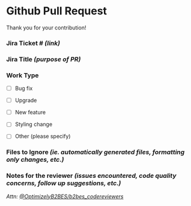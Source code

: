 # Github Pull Request
Thank you for your contribution!

### Jira Ticket # *(link)*

### Jira Title *(purpose of PR)*

### Work Type 
- [ ] Bug fix
- [ ] Upgrade
- [ ] New feature
- [ ] Styling change
- [ ] Other (please specify)


### Files to Ignore *(ie. automatically generated files, formatting only changes, etc.)*

### Notes for the reviewer *(issues encountered, code quality concerns, follow up suggestions, etc.)*


*Attn: <a class="team-mention js-team-mention notranslate" data-error-text="Failed to load team members" data-id="7086759" data-permission-text="Team members are private" data-url="/orgs/OptimizelyB2BES/teams/b2bes_codereviewers/members" data-hovercard-type="team" data-hovercard-url="/orgs/OptimizelyB2BES/teams/b2bes_codereviewers/hovercard" href="https://github.com/orgs/OptimizelyB2BES/teams/b2bes_codereviewers">@OptimizelyB2BES/b2bes_codereviewers</a>*
